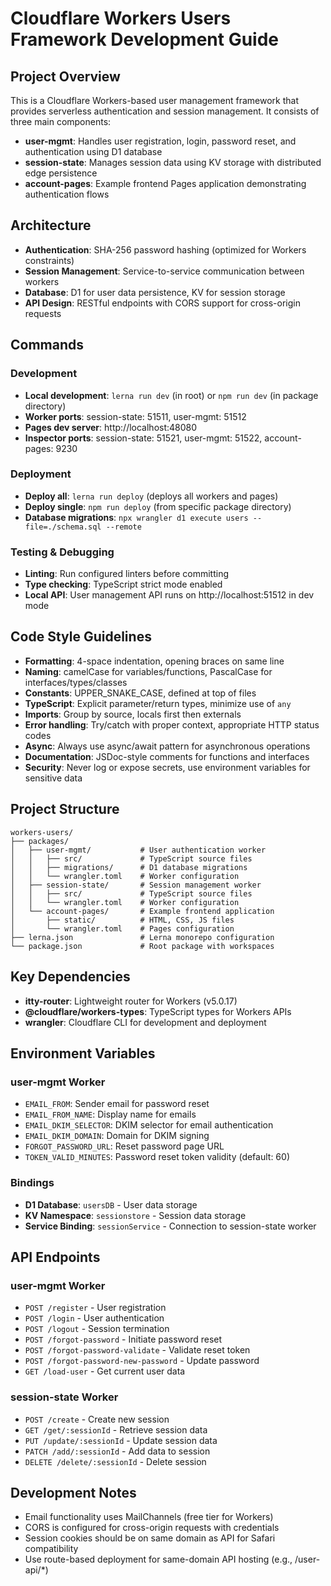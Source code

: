 # Cloudflare Workers Users Framework Development Guide

## Project Overview
This is a Cloudflare Workers-based user management framework that provides serverless authentication and session management. It consists of three main components:
- **user-mgmt**: Handles user registration, login, password reset, and authentication using D1 database
- **session-state**: Manages session data using KV storage with distributed edge persistence
- **account-pages**: Example frontend Pages application demonstrating authentication flows

## Architecture
- **Authentication**: SHA-256 password hashing (optimized for Workers constraints)
- **Session Management**: Service-to-service communication between workers
- **Database**: D1 for user data persistence, KV for session storage
- **API Design**: RESTful endpoints with CORS support for cross-origin requests

## Commands
### Development
- **Local development**: `lerna run dev` (in root) or `npm run dev` (in package directory)
- **Worker ports**: session-state: 51511, user-mgmt: 51512
- **Pages dev server**: http://localhost:48080
- **Inspector ports**: session-state: 51521, user-mgmt: 51522, account-pages: 9230

### Deployment
- **Deploy all**: `lerna run deploy` (deploys all workers and pages)
- **Deploy single**: `npm run deploy` (from specific package directory)
- **Database migrations**: `npx wrangler d1 execute users --file=./schema.sql --remote`

### Testing & Debugging
- **Linting**: Run configured linters before committing
- **Type checking**: TypeScript strict mode enabled
- **Local API**: User management API runs on http://localhost:51512 in dev mode

## Code Style Guidelines
- **Formatting**: 4-space indentation, opening braces on same line
- **Naming**: camelCase for variables/functions, PascalCase for interfaces/types/classes
- **Constants**: UPPER_SNAKE_CASE, defined at top of files
- **TypeScript**: Explicit parameter/return types, minimize use of `any`
- **Imports**: Group by source, locals first then externals
- **Error handling**: Try/catch with proper context, appropriate HTTP status codes
- **Async**: Always use async/await pattern for asynchronous operations
- **Documentation**: JSDoc-style comments for functions and interfaces
- **Security**: Never log or expose secrets, use environment variables for sensitive data

## Project Structure
```
workers-users/
├── packages/
│   ├── user-mgmt/           # User authentication worker
│   │   ├── src/             # TypeScript source files
│   │   ├── migrations/      # D1 database migrations
│   │   └── wrangler.toml    # Worker configuration
│   ├── session-state/       # Session management worker
│   │   ├── src/             # TypeScript source files
│   │   └── wrangler.toml    # Worker configuration
│   └── account-pages/       # Example frontend application
│       ├── static/          # HTML, CSS, JS files
│       └── wrangler.toml    # Pages configuration
├── lerna.json               # Lerna monorepo configuration
└── package.json             # Root package with workspaces

```

## Key Dependencies
- **itty-router**: Lightweight router for Workers (v5.0.17)
- **@cloudflare/workers-types**: TypeScript types for Workers APIs
- **wrangler**: Cloudflare CLI for development and deployment

## Environment Variables
### user-mgmt Worker
- `EMAIL_FROM`: Sender email for password reset
- `EMAIL_FROM_NAME`: Display name for emails
- `EMAIL_DKIM_SELECTOR`: DKIM selector for email authentication
- `EMAIL_DKIM_DOMAIN`: Domain for DKIM signing
- `FORGOT_PASSWORD_URL`: Reset password page URL
- `TOKEN_VALID_MINUTES`: Password reset token validity (default: 60)

### Bindings
- **D1 Database**: `usersDB` - User data storage
- **KV Namespace**: `sessionstore` - Session data storage
- **Service Binding**: `sessionService` - Connection to session-state worker

## API Endpoints
### user-mgmt Worker
- `POST /register` - User registration
- `POST /login` - User authentication
- `POST /logout` - Session termination
- `POST /forgot-password` - Initiate password reset
- `POST /forgot-password-validate` - Validate reset token
- `POST /forgot-password-new-password` - Update password
- `GET /load-user` - Get current user data

### session-state Worker
- `POST /create` - Create new session
- `GET /get/:sessionId` - Retrieve session data
- `PUT /update/:sessionId` - Update session data
- `PATCH /add/:sessionId` - Add data to session
- `DELETE /delete/:sessionId` - Delete session

## Development Notes
- Email functionality uses MailChannels (free tier for Workers)
- CORS is configured for cross-origin requests with credentials
- Session cookies should be on same domain as API for Safari compatibility
- Use route-based deployment for same-domain API hosting (e.g., /user-api/*)